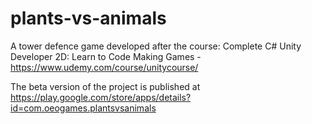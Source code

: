# plants-vs-animals
A tower defence game developed after the course: Complete C# Unity Developer 2D: Learn to Code Making Games - https://www.udemy.com/course/unitycourse/

The beta version of the project is published at https://play.google.com/store/apps/details?id=com.oeogames.plantsvsanimals
